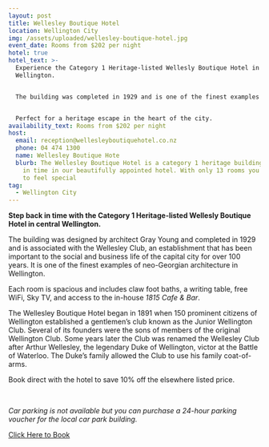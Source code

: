 ```yaml
---
layout: post
title: Wellesley Boutique Hotel
location: Wellington City
img: /assets/uploaded/wellesley-boutique-hotel.jpg
event_date: Rooms from $202 per night
hotel: true
hotel_text: >-
  Experience the Category 1 Heritage-listed Wellesly Boutique Hotel in central
  Wellington.


  The building was completed in 1929 and is one of the finest examples of neo-Georgian architecture in Wellington. The Wellesley Club has been important to the social and business life of the capital city for over 100 years.


  Perfect for a heritage escape in the heart of the city.
availability_text: Rooms from $202 per night
host:
  email: reception@wellesleyboutiquehotel.co.nz
  phone: 04 474 1300
  name: Wellesley Boutique Hote
  blurb: The Wellesley Boutique Hotel is a category 1 heritage building. Step back
    in time in our beautifully appointed hotel. With only 13 rooms you are made
    to feel special
tag:
  - Wellington City
---
```

**Step back in time with the Category 1 Heritage-listed Wellesly Boutique Hotel in central Wellington.**

The building was designed by architect Gray Young and completed in 1929 and is associated with the Wellesley Club, an establishment that has been important to the social and business life of the capital city for over 100 years. It is one of the finest examples of neo-Georgian architecture in Wellington. 

Each room is spacious and includes claw foot baths, a writing table, free WiFi, Sky TV, and access to the in-house *1815 Cafe & Bar*.

The Wellesley Boutique Hotel began in 1891 when 150 prominent citizens of Wellington established a gentlemen’s club known as the Junior Wellington Club. Several of its founders were the sons of members of the original Wellington Club. Some years later the Club was renamed the Wellesley Club after Arthur Wellesley, the legendary Duke of Wellington, victor at the Battle of Waterloo. The Duke’s family allowed the Club to use his family coat-of-arms.

Book direct with the hotel to save 10% off the elsewhere listed price.

<br>

*Car parking is not available but you can purchase a 24-hour parking voucher for the local car park building.*

[Click Here to Book](https://www.wellesleyboutiquehotel.co.nz/book-now)